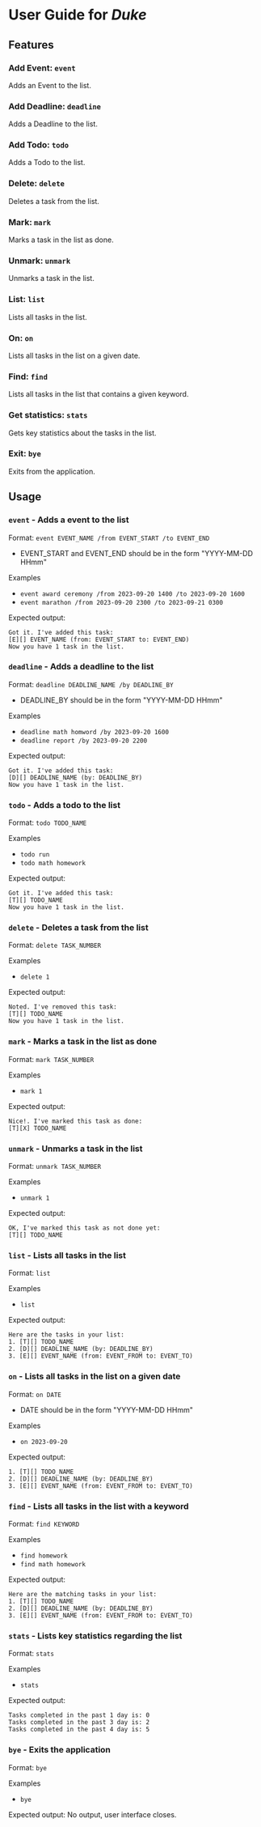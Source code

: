 # User Guide for _Duke_

## Features 

### Add Event: ```event```

Adds an Event to the list.

### Add Deadline: ```deadline```

Adds a Deadline to the list.

### Add Todo: ```todo```

Adds a Todo to the list.

### Delete: ```delete```

Deletes a task from the list.

### Mark: ```mark```

Marks a task in the list as done.

### Unmark: ```unmark```

Unmarks a task in the list.

### List: ```list```

Lists all tasks in the list.

### On: ```on```

Lists all tasks in the list on a given date.

### Find: ```find```

Lists all tasks in the list that contains a given keyword.

### Get statistics: ```stats```

Gets key statistics about the tasks in the list.

### Exit: ```bye```

Exits from the application.

## Usage

### `event` - Adds a event to the list

Format: ```event EVENT_NAME /from EVENT_START /to EVENT_END```

* EVENT_START and EVENT_END should be in the form "YYYY-MM-DD HHmm"

Examples
* ```event award ceremony /from 2023-09-20 1400 /to 2023-09-20 1600```
* ```event marathon /from 2023-09-20 2300 /to 2023-09-21 0300```

Expected output:

```
Got it. I've added this task:
[E][] EVENT_NAME (from: EVENT_START to: EVENT_END)
Now you have 1 task in the list.
```
### `deadline` - Adds a deadline to the list

Format: ```deadline DEADLINE_NAME /by DEADLINE_BY```

* DEADLINE_BY should be in the form "YYYY-MM-DD HHmm"

Examples
* ```deadline math homword /by 2023-09-20 1600```
* ```deadline report /by 2023-09-20 2200```

Expected output:

```
Got it. I've added this task:
[D][] DEADLINE_NAME (by: DEADLINE_BY)
Now you have 1 task in the list.
```

### `todo` - Adds a todo to the list

Format: ```todo TODO_NAME```

Examples
* ```todo run```
* ```todo math homework```

Expected output:

```
Got it. I've added this task:
[T][] TODO_NAME
Now you have 1 task in the list.
```

### `delete` - Deletes a task from the list

Format: ```delete TASK_NUMBER```

Examples
* ```delete 1```

Expected output:

```
Noted. I've removed this task:
[T][] TODO_NAME
Now you have 1 task in the list.
```

### `mark` - Marks a task in the list as done

Format: ```mark TASK_NUMBER```

Examples
* ```mark 1```

Expected output:

```
Nice!. I've marked this task as done:
[T][X] TODO_NAME
```

### `unmark` - Unmarks a task in the list

Format: ```unmark TASK_NUMBER```

Examples
* ```unmark 1```

Expected output:

```
OK, I've marked this task as not done yet:
[T][] TODO_NAME
```

### `list` - Lists all tasks in the list

Format: ```list```

Examples
* ```list```

Expected output:

```
Here are the tasks in your list:
1. [T][] TODO_NAME
2. [D][] DEADLINE_NAME (by: DEADLINE_BY)
3. [E][] EVENT_NAME (from: EVENT_FROM to: EVENT_TO)
```

### `on` - Lists all tasks in the list on a given date

Format: ```on DATE```
* DATE should be in the form "YYYY-MM-DD HHmm"

Examples
* ```on 2023-09-20```

Expected output:

```
1. [T][] TODO_NAME
2. [D][] DEADLINE_NAME (by: DEADLINE_BY)
3. [E][] EVENT_NAME (from: EVENT_FROM to: EVENT_TO)
```

### `find` - Lists all tasks in the list with a keyword

Format: ```find KEYWORD```

Examples
* ```find homework```
* ```find math homework```

Expected output:

```
Here are the matching tasks in your list:
1. [T][] TODO_NAME
2. [D][] DEADLINE_NAME (by: DEADLINE_BY)
3. [E][] EVENT_NAME (from: EVENT_FROM to: EVENT_TO)
```

### `stats` - Lists key statistics regarding the list

Format: ```stats```

Examples
* ```stats```

Expected output:

```
Tasks completed in the past 1 day is: 0
Tasks completed in the past 3 day is: 2
Tasks completed in the past 4 day is: 5
```

### `bye` - Exits the application

Format: ```bye```

Examples
* ```bye```

Expected output:
No output, user interface closes.
